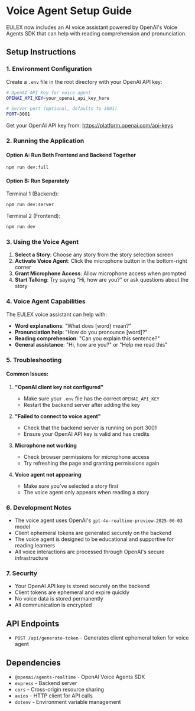 # Voice Agent Setup Guide

EULEX now includes an AI voice assistant powered by OpenAI's Voice Agents SDK that can help with reading comprehension and pronunciation.

## Setup Instructions

### 1. Environment Configuration

Create a `.env` file in the root directory with your OpenAI API key:

```bash
# OpenAI API Key for voice agent
OPENAI_API_KEY=your_openai_api_key_here

# Server port (optional, defaults to 3001)
PORT=3001
```

Get your OpenAI API key from: https://platform.openai.com/api-keys

### 2. Running the Application

#### Option A: Run Both Frontend and Backend Together
```bash
npm run dev:full
```

#### Option B: Run Separately
Terminal 1 (Backend):
```bash
npm run dev:server
```

Terminal 2 (Frontend):
```bash
npm run dev
```

### 3. Using the Voice Agent

1. **Select a Story**: Choose any story from the story selection screen
2. **Activate Voice Agent**: Click the microphone button in the bottom-right corner
3. **Grant Microphone Access**: Allow microphone access when prompted
4. **Start Talking**: Try saying "Hi, how are you?" or ask questions about the story

### 4. Voice Agent Capabilities

The EULEX voice assistant can help with:
- **Word explanations**: "What does [word] mean?"
- **Pronunciation help**: "How do you pronounce [word]?"
- **Reading comprehension**: "Can you explain this sentence?"
- **General assistance**: "Hi, how are you?" or "Help me read this"

### 5. Troubleshooting

#### Common Issues:

1. **"OpenAI client key not configured"**
   - Make sure your `.env` file has the correct `OPENAI_API_KEY`
   - Restart the backend server after adding the key

2. **"Failed to connect to voice agent"**
   - Check that the backend server is running on port 3001
   - Ensure your OpenAI API key is valid and has credits

3. **Microphone not working**
   - Check browser permissions for microphone access
   - Try refreshing the page and granting permissions again

4. **Voice agent not appearing**
   - Make sure you've selected a story first
   - The voice agent only appears when reading a story

### 6. Development Notes

- The voice agent uses OpenAI's `gpt-4o-realtime-preview-2025-06-03` model
- Client ephemeral tokens are generated securely on the backend
- The voice agent is designed to be educational and supportive for reading learners
- All voice interactions are processed through OpenAI's secure infrastructure

### 7. Security

- Your OpenAI API key is stored securely on the backend
- Client tokens are ephemeral and expire quickly
- No voice data is stored permanently
- All communication is encrypted

## API Endpoints

- `POST /api/generate-token` - Generates client ephemeral token for voice agent

## Dependencies

- `@openai/agents-realtime` - OpenAI Voice Agents SDK
- `express` - Backend server
- `cors` - Cross-origin resource sharing
- `axios` - HTTP client for API calls
- `dotenv` - Environment variable management 